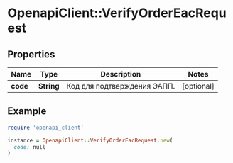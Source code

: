# OpenapiClient::VerifyOrderEacRequest

## Properties

| Name | Type | Description | Notes |
| ---- | ---- | ----------- | ----- |
| **code** | **String** | Код для подтверждения ЭАПП. | [optional] |

## Example

```ruby
require 'openapi_client'

instance = OpenapiClient::VerifyOrderEacRequest.new(
  code: null
)
```

